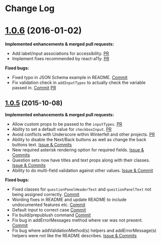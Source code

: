 # Change Log


# [1.0.6](https://github.com/andrewhathaway/Winterfell/releases/tag/1.0.6) (2016-01-02)

**Implemented enhancements & merged pull requests:**

- Add label/input associations for accessibility. [PR](https://github.com/andrewhathaway/Winterfell/pull/42)
- Implement fixes recommended by react-a11y. [PR](https://github.com/andrewhathaway/Winterfell/pull/48)


**Fixed bugs:**

- Fixed typo in JSON Schema example in README. [Commit](https://github.com/andrewhathaway/Winterfell/commit/c63da73dc95c9f6fb1d418a582813165f5882378)
- Fix validation check in `addInputTypes` to actually check the variable passed in. [Commit](https://github.com/andrewhathaway/Winterfell/commit/196609ee640deac5491dbb7ebcb9562072b7f459) [PR](https://github.com/andrewhathaway/Winterfell/pull/47)


## [1.0.5](https://github.com/andrewhathaway/Winterfell/releases/tag/1.0.5) (2015-10-08)

**Implemented enhancements & merged pull requests:**

- Allow custom props to be passed to the `inputTypes`. [PR](https://github.com/andrewhathaway/Winterfell/pull/38)
- Ability to set a default value for `checkboxInput`. [PR](https://github.com/andrewhathaway/Winterfell/issues/30)
- Avoid conflicts with Underscore within Winterfell and other projects. [PR](https://github.com/andrewhathaway/Winterfell/pull/40)
- Ability to disable the Next/Back buttons as well as change the back buttons text. [Issue & Commits](https://github.com/andrewhathaway/Winterfell/issues/39)
- New required asterisk rendering option for required fields. [Issue & Commits](https://github.com/andrewhathaway/Winterfell/issues/9)
- Question sets now have titles and text props along with their classes. [Issue & Commits](https://github.com/andrewhathaway/Winterfell/issues/33)
- Ability to do multi-field validation against other values. [Issue & Commit](https://github.com/andrewhathaway/Winterfell/issues/7)

**Fixed bugs:**

- Fixed classes for `questionPanelHeaderText` and `questionPanelText` not being assigned correctly. [Commit](https://github.com/andrewhathaway/Winterfell/commit/7e792cdb2383511b0749f85a0001ba3d611ff9d0)
- Wording fixes in README and update README to include undocumented features etc. [Commit](https://github.com/andrewhathaway/Winterfell/commit/1b36951f93e0c670c6fc368c317a75c8de4593a1)
- Default input to correct case [Commit](https://github.com/andrewhathaway/Winterfell/commit/34b6bb874ceed552c05af7498584db0577f2b995)
- Fix build/prepublush command [Commit](https://github.com/andrewhathaway/Winterfell/commit/219274b67c99c055931d8600dd51cb26cad8281c)
- Fix bug in addErrorMessages method where var was not present. [Commit](https://github.com/andrewhathaway/Winterfell/pull/23)
- Fix bug where addValidationMethod(s) helpers and addErrorMessage(s) helpers were not like the README describes. [Issue & Commits](https://github.com/andrewhathaway/Winterfell/issues/27)